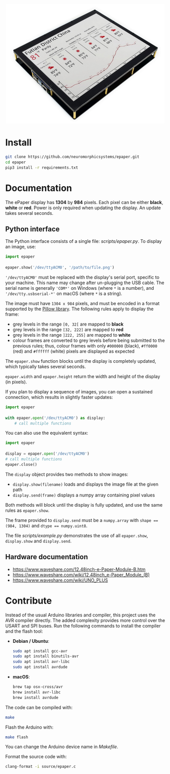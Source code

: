 <p align="center">
    <img src="epaper.png" width="500">
</p>

# Install

```sh
git clone https://github.com/neuromorphicsystems/epaper.git
cd epaper
pip3 install -r requirements.txt
```

# Documentation

The ePaper display has __1304__ by __984__ pixels. Each pixel can be either __black__, __white__ or __red__. Power is only required when updating the display. An update takes several seconds.

## Python interface

The Python interface consists of a single file: *scripts/epaper.py*. To display an image, use:
```py
import epaper

epaper.show('/dev/ttyACM0', '/path/to/file.png')
```

`'/dev/ttyACM0'` must be replaced with the display's serial port, specific to your machine. This name may change after un-plugging the USB cable. The serial name is generally `'COM*'` on Windows (where `*` is a number), and `'/dev/tty.usbserial-*'` on macOS (where `*` is a string).

The image must have `1304 x 984` pixels, and must be encoded in a format supported by the [Pillow library](https://pillow.readthedocs.io/en/stable/handbook/image-file-formats.html). The following rules apply to display the frame:
- grey levels in the range `[0, 32[` are mapped to __black__
- grey levels in the range `[32, 222]` are mapped to __red__
- grey levels in the range `]222, 255]` are mapped to __white__
- colour frames are converted to grey levels before being submitted to the previous rules; thus, colour frames with only `#000000` (black), `#ff0000` (red) and `#ffffff` (white) pixels are displayed as expected

The `epaper.show` function blocks until the display is completely updated, which typically takes several seconds.

`epaper.width` and `epaper.height` return the width and height of the display (in pixels).

If you plan to display a sequence of images, you can open a sustained connection, which results in slightly faster updates:

```py
import epaper

with epaper.open('/dev/ttyACM0') as display:
    # call multiple functions
```

You can also use the equivalent syntax:
```py
import epaper

display = epaper.open('/dev/ttyACM0')
# call multiple functions
epaper.close()
```

The `display` object provides two methods to show images:
- `display.show(filename)` loads and displays the image file at the given path
- `display.send(frame)` displays a numpy array containing pixel values

Both methods will block until the display is fully updated, and use the same rules as `epaper.show`.

The frame provided to `display.send` must be a `numpy.array` with `shape == (984, 1304)` and `dtype == numpy.uint8`.

The file *scripts/example.py* demonstrates the use of all `epaper.show`, `display.show` and `display.send`.

## Hardware documentation

- https://www.waveshare.com/12.48inch-e-Paper-Module-B.htm
- https://www.waveshare.com/wiki/12.48inch_e-Paper_Module_(B)
- https://www.waveshare.com/wiki/UNO_PLUS


# Contribute

Instead of the usual Arduino libraries and compiler, this project uses the AVR compiler directly. The added complexity provides more control over the USART and SPI buses. Run the following commands to install the compiler and the flash tool:

- __Debian / Ubuntu__:
  ```sh
  sudo apt install gcc-avr
  sudo apt install binutils-avr
  sudo apt install avr-libc
  sudo apt install avrdude
  ```

- __macOS__:
  ```sh
  brew tap osx-cross/avr
  brew install avr-libc
  brew install avrdude
  ```

The code can be compiled with:
```sh
make
```

Flash the Arduino with:
```sh
make flash
```
You can change the Arduino device name in *Makefile*.

Format the source code with:
```sh
clang-format -i source/epaper.c
```
